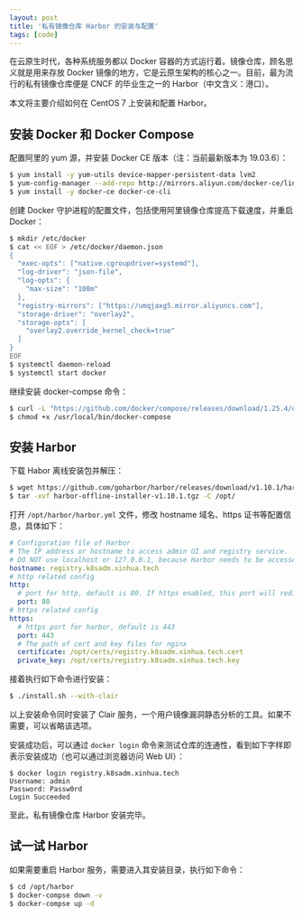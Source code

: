 ```yaml
---
layout: post
title: '私有镜像仓库 Harbor 的安装与配置'
tags: [code]
---
```


在云原生时代，各种系统服务都以 Docker 容器的方式运行着。镜像仓库，顾名思义就是用来存放 Docker 镜像的地方，它是云原生架构的核心之一。目前，最为流行的私有镜像仓库便是 CNCF 的毕业生之一的 Harbor（中文含义：港口）。

本文将主要介绍如何在 CentOS 7 上安装和配置 Harbor。

## 安装 Docker 和 Docker Compose

配置阿里的 yum 源，并安装 Docker CE 版本（注：当前最新版本为 19.03.6）：

```sh
$ yum install -y yum-utils device-mapper-persistent-data lvm2
$ yum-config-manager --add-repo http://mirrors.aliyun.com/docker-ce/linux/centos/docker-ce.repo
$ yum install -y docker-ce docker-ce-cli
```

创建 Docker 守护进程的配置文件，包括使用阿里镜像仓库提高下载速度，并重启 Docker：

```sh
$ mkdir /etc/docker
$ cat << EOF > /etc/docker/daemon.json
{
  "exec-opts": ["native.cgroupdriver=systemd"],
  "log-driver": "json-file",
  "log-opts": {
    "max-size": "100m"
  },
  "registry-mirrors": ["https://umqjaxg5.mirror.aliyuncs.com"],
  "storage-driver": "overlay2",
  "storage-opts": [
    "overlay2.override_kernel_check=true"
  ]
}
EOF
$ systemctl daemon-reload
$ systemctl start docker
```

继续安装 docker-compse 命令：

```sh
$ curl -L "https://github.com/docker/compose/releases/download/1.25.4/docker-compose-$(uname -s)-$(uname -m)" -o /usr/local/bin/docker-compose
$ chmod +x /usr/local/bin/docker-compose
```

## 安装 Harbor

下载 Habor 离线安装包并解压：

```sh
$ wget https://github.com/goharbor/harbor/releases/download/v1.10.1/harbor-offline-installer-v1.10.1.tgz
$ tar -xvf harbor-offline-installer-v1.10.1.tgz -C /opt/
```

打开 `/opt/harbor/harbor.yml` 文件，修改 hostname 域名、https 证书等配置信息，具体如下：

```yaml
# Configuration file of Harbor
# The IP address or hostname to access admin UI and registry service.
# DO NOT use localhost or 127.0.0.1, because Harbor needs to be accessed by external clients.
hostname: registry.k8sadm.xinhua.tech
# http related config
http:
  # port for http, default is 80. If https enabled, this port will redirect to https port
  port: 80
# https related config
https:
  # https port for harbor, default is 443
  port: 443
  # The path of cert and key files for nginx
  certificate: /opt/certs/registry.k8sadm.xinhua.tech.cert
  private_key: /opt/certs/registry.k8sadm.xinhua.tech.key
```

接着执行如下命令进行安装：

```sh
$ ./install.sh --with-clair
```

以上安装命令同时安装了 Clair 服务，一个用户镜像漏洞静态分析的工具。如果不需要，可以省略该选项。

安装成功后，可以通过 `docker login` 命令来测试仓库的连通性，看到如下字样即表示安装成功（也可以通过浏览器访问 Web UI）：

```
$ docker login registry.k8sadm.xinhua.tech
Username: admin
Password: Passw0rd
Login Succeeded
```
至此，私有镜像仓库 Harbor 安装完毕。

## 试一试 Harbor


如果需要重启 Harbor 服务，需要进入其安装目录，执行如下命令：

```sh
$ cd /opt/harbor
$ docker-compse down -v
$ docker-compse up -d
```